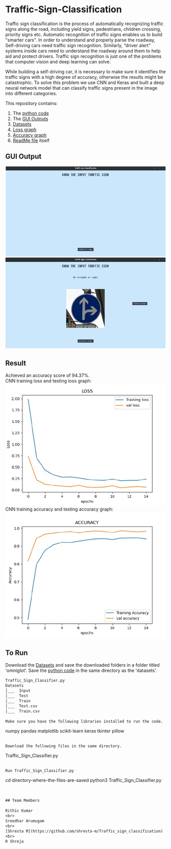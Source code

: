 # Traffic-Sign-Classification

Traffic sign classification is the process of automatically recognizing traffic signs along the road, including yield signs, pedestrians, children crossing, priority signs etc. Automatic recognition of traffic signs enables us to build "smarter cars". In order to understand and properly parse the roadway, Self-driving cars need traffic sign recognition. Similarly, “driver alert” systems inside cars need to understand the roadway around them to help aid and protect drivers. Traffic sign recognition is just one of the problems that computer vision and deep learning can solve.

While building a self-driving car, it is necessary to make sure it identifies the traffic signs with a high degree of accuracy, otherwise the results might be catastrophic. To solve this problem we use CNN and Keras and built a deep neural network model that can classify traffic signs present in the image into different categories.

This repository contains:

1. The [python code](Traffic_Sign_Classifier.py)
2. The [GUI Outputs](GUI.png)
3. [Datasets](https://github.com/Viknesh-Rajaramon/Traffic-Sign-Classification/tree/main/Datasets)
4. [Loss graph](Training_and_Testing_loss_graph.jpg)
5. [Accuracy graph](Training_and_Testing_accuracy_graph.jpg)
6. [ReadMe file](README.md) itself


## GUI Output
![Traffic Sign Classification GUI](https://github.com/Viknesh-Rajaramon/Traffic-Sign-Classification/blob/main/GUI.png "Title")


## Result
Achieved an accuracy score of 94.37%. <br>
CNN training loss and testing loss graph: <br>
<img src = "https://github.com/Viknesh-Rajaramon/Traffic-Sign-Classification/blob/main/Training_and_Testing_loss_graph.jpg" width="600">
CNN training accuracy and testing accuracy graph: <br>
<img src = "https://github.com/Viknesh-Rajaramon/Traffic-Sign-Classification/blob/main/Training_and_Testing_accuracy_graph.jpg" width="600">


## To Run

Download the [Datasets](https://github.com/Viknesh-Rajaramon/Traffic-Sign-Classification/tree/main/Datasets) and save the downloaded folders in a folder titled 'omniglot'. Save the [python code](Traffic_Sign_Classifier.py) in the same directory as the 'datasets'.


```
Traffic_Sign_Classifier.py
Datasets
│___  Input
│___  Test
│___  Train
│___  Test.csv
│___  Train.csv

Make sure you have the following libraries installed to run the code.
```
numpy
pandas
matplotlib
scikit-learn
keras
tkinter
pillow
```

Download the following files in the same directory.
```
Traffic_Sign_Classifier.py
```

Run Traffic_Sign_Classifier.py
```
cd directory-where-the-files-are-saved
python3 Traffic_Sign_Classifier.py
```


## Team Members

Rithic Kumar
<br>
Sreedhar Arumugam
<br>
[Shresta M](https://github.com/shresta-m/Traffic_sign_classification)
<br>
R Shreja